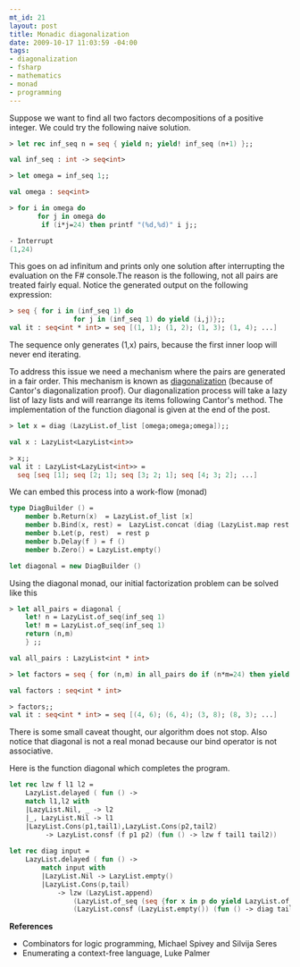 ```yaml
--- 
mt_id: 21
layout: post
title: Monadic diagonalization
date: 2009-10-17 11:03:59 -04:00
tags:
- diagonalization
- fsharp
- mathematics
- monad
- programming
---
```

Suppose we want to find all two factors decompositions of a positive integer. We could try the following naive solution.

```fsharp
> let rec inf_seq n = seq { yield n; yield! inf_seq (n+1) };;

val inf_seq : int -> seq<int>

> let omega = inf_seq 1;;

val omega : seq<int>

> for i in omega do
       for j in omega do 
        if (i*j=24) then printf "(%d,%d)" i j;;

- Interrupt
(1,24)

``` 

This goes on ad infinitum and prints only one solution after interrupting the evaluation on the F# console.The reason is the following, not all pairs are treated fairly equal. Notice the generated output on the following expression:

```fsharp
> seq { for i in (inf_seq 1) do
                for j in (inf_seq 1) do yield (i,j)};;
val it : seq<int * int> = seq [(1, 1); (1, 2); (1, 3); (1, 4); ...]

```

The sequence only generates (1,x) pairs, because the first inner loop will never end iterating.

To address this issue we need a mechanism where the pairs are generated in a fair order. This mechanism is known as <a href="http://en.wikipedia.org/wiki/Cantor%27s_diagonal_argument">diagonalization</a> (because of Cantor's diagonalization proof). Our diagonalization process will take a lazy list of lazy lists and will rearrange its items following Cantor's method. The implementation of the function diagonal is given at the end of the post.

```fsharp
> let x = diag (LazyList.of_list [omega;omega;omega]);;

val x : LazyList<LazyList<int>>

> x;;
val it : LazyList<LazyList<int>> =
  seq [seq [1]; seq [2; 1]; seq [3; 2; 1]; seq [4; 3; 2]; ...]

```

We can embed this process into a work-flow (monad)

```fsharp
type DiagBuilder () = 
    member b.Return(x)  = LazyList.of_list [x]
    member b.Bind(x, rest) =  LazyList.concat (diag (LazyList.map rest x))
    member b.Let(p, rest)  = rest p
    member b.Delay(f ) = f ()
    member b.Zero() = LazyList.empty()

let diagonal = new DiagBuilder ()

```
 
Using the diagonal monad, our initial factorization problem can be solved like this

```fsharp 
> let all_pairs = diagonal { 
    let! n = LazyList.of_seq(inf_seq 1)
    let! m = LazyList.of_seq(inf_seq 1)
    return (n,m)
    } ;;

val all_pairs : LazyList<int * int>

> let factors = seq { for (n,m) in all_pairs do if (n*m=24) then yield (n,m) } ;;

val factors : seq<int * int>

> factors;;
val it : seq<int * int> = seq [(4, 6); (6, 4); (3, 8); (8, 3); ...]

```

There is some small caveat thought, our algorithm does not stop. Also notice that diagonal is not a real monad because our bind operator is not associative.

Here is the function diagonal which completes the program.

```fsharp 
let rec lzw f l1 l2 =
    LazyList.delayed ( fun () -> 
    match l1,l2 with
    |LazyList.Nil, _ -> l2
    |_, LazyList.Nil -> l1
    |LazyList.Cons(p1,tail1),LazyList.Cons(p2,tail2)
         -> LazyList.consf (f p1 p2) (fun () -> lzw f tail1 tail2))
         
let rec diag input = 
    LazyList.delayed ( fun () -> 
        match input with 
        |LazyList.Nil -> LazyList.empty()
        |LazyList.Cons(p,tail) 
            -> lzw (LazyList.append) 
                (LazyList.of_seq (seq {for x in p do yield LazyList.of_list [x]})) 
                (LazyList.consf (LazyList.empty()) (fun () -> diag tail)))

```
 
<b>References</b>
- Combinators for logic programming, Michael Spivey and Silvija Seres
- Enumerating a context-free language, Luke Palmer
 
